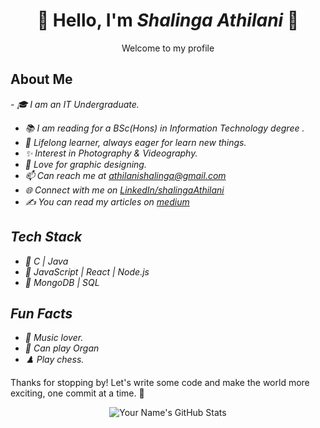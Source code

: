 ### <h1 align="center">👋 Hello, I'm <i>Shalinga Athilani</i> 💫</h1>

<p align="center"><b></b>Welcome to my profile </b></p>

<h2>About Me</h2>

<i>- 🎓 I am an IT Undergraduate.
- 📚 I am reading for a BSc(Hons) in Information Technology degree .
- 🌱 Lifelong learner, always eager for learn new things.
- ✨ Interest in Photography & Videography.
- 🔮 Love for graphic designing.
- 📫 Can reach me at athilanishalinga@gmail.com
- 🌐 Connect with me on <a href = "www.linkedin.com/in/athilani-shalinga-a634ab254">LinkedIn/shalingaAthilani</a>
- ✍️ You can read my articles on <a href = "https://medium.com/@athilanishalinga">medium</a>

<h2>Tech Stack</h2>

- 🧩 C | Java
- 🌟 JavaScript | React | Node.js
- 💾 MongoDB | SQL

<h2>Fun Facts</h2>

- 🎵 Music lover.
- 🎹 Can play Organ
- ♟️ Play chess.</i>


Thanks for stopping by! Let's write some code and make the world more exciting, one commit at a time. 🌟

<p align="center">
  <img src="https://github-readme-stats.vercel.app/api?username=yourusername&show_icons=true" alt="Your Name's GitHub Stats">
</p>


<!--
**thilaniShalinga/thilaniShalinga** is a ✨ _special_ ✨ repository because its `README.md` (this file) appears on your GitHub profile.

Here are some ideas to get you started:

- 🔭 I’m currently working on ...
- 🌱 I’m currently learning ...
- 👯 I’m looking to collaborate on ...
- 🤔 I’m looking for help with ...
- 💬 Ask me about ...
- 📫 How to reach me: ...
- 😄 Pronouns: ...
- ⚡ Fun fact: ...
-->
